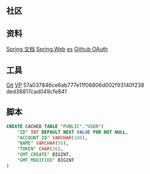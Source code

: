 ## 社区

## 资料
[Spring 文档](https://spring.io/guides)
[Spring.Web](https://spring.io/guides/gs/serving-web-content/)
[es](https://elasticsearch.cn/explore)
[Github OAuth](https://developer.github.com/apps/building-oauth-apps/creating-an-oauth-app/)

## 工具
[Git](https://git-scm.com/download)
[VP](https://www.visual-paradigm.com)
57a037846ce6ab777e11f06806d002f93140f238
ded36817cad049cfe841

## 脚本
```sql
CREATE CACHED TABLE "PUBLIC"."USER"(
    "ID" INT DEFAULT NEXT VALUE FOR NOT NULL,
    "ACCOUNT_ID" VARCHAR(100),
    "NAME" VARCHAR(50),
    "TOKEN" CHAR(36),
    "GMT_CREATE" BIGINT,
    "GMT_MODIFIED" BIGINT
)
```


